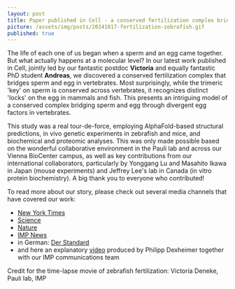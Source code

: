 ```yaml
---
layout: post
title: Paper published in Cell - a conserved fertilization complex bridges sperm and egg
picture: /assets/img/posts/20241017-fertilization-zebrafish.gif
published: true
---
```

The life of each one of us began when a sperm and an egg came together. But what actually happens at a molecular level?
In our latest work published in Cell, jointly led by our fantastic postdoc **Victoria** and equally fantastic PhD student **Andreas**, we discovered a conserved fertilization complex that bridges sperm and egg in vertebrates. Most surprisingly, while the trimeric 'key' on sperm is conserved across vertebrates, it recognizes distinct 'locks' on the egg in mammals and fish. This presents an intriguing model of a conserved complex bridging sperm and egg through divergent egg factors in vertebrates.

This study was a real tour-de-force, employing AlphaFold-based structural predictions, in vivo genetic experiments in zebrafish and mice, and biochemical and proteomic analyses. This was only made possible based on the wonderful collaborative environment in the Pauli lab and across our Vienna BioCenter campus, as well as key contributions from our international collaborators, particularly by Yonggang Lu and Masahito Ikawa in Japan (mouse experiments) and Jeffrey Lee's lab in Canada (in vitro protein biochemistry). 
A big thank you to everyone who contributed!

To read more about our story, please check out several media channels that have covered our work:
- [New York Times](https://www.nytimes.com/2024/10/17/science/sperm-egg-proteins-key.html?ogrp=ctr&unlocked_article_code=1.S04.9mTG.IdADO2wrruFk&smid=url-share)
- [Science](https://www.science.org/content/article/ai-reveals-how-sperm-sticks-egg-during-fertilization)
- [Nature](https://www.nature.com/articles/d41586-024-03319-z)
- [IMP News](https://www.imp.ac.at/news/article/beginning-of-life-molecular-lock-and-key-of-fertilisation-found)
- in German: [Der Standard](https://www.derstandard.at/story/3000000241059/raetsel-um-kontakt-zwischen-spermien-und-eizelle-geloest)
- and here an explanatory [video](https://www.youtube.com/watch?v=apF0V7_N2a0) produced by Philipp Dexheimer together with our IMP communications team

Credit for the time-lapse movie of zebrafish fertilization: Victoria Deneke, Pauli lab, IMP
